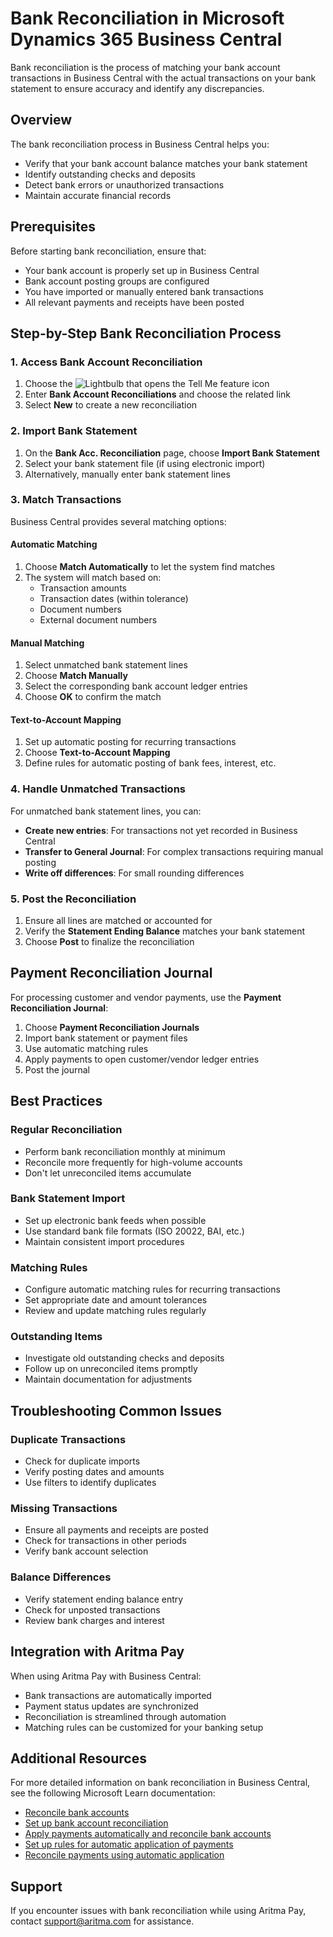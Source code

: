 # Bank Reconciliation in Microsoft Dynamics 365 Business Central

Bank reconciliation is the process of matching your bank account transactions in Business Central with the actual transactions on your bank statement to ensure accuracy and identify any discrepancies.

## Overview
The bank reconciliation process in Business Central helps you:
- Verify that your bank account balance matches your bank statement
- Identify outstanding checks and deposits
- Detect bank errors or unauthorized transactions
- Maintain accurate financial records

## Prerequisites
Before starting bank reconciliation, ensure that:
- Your bank account is properly set up in Business Central
- Bank account posting groups are configured
- You have imported or manually entered bank transactions
- All relevant payments and receipts have been posted

## Step-by-Step Bank Reconciliation Process

### 1. Access Bank Account Reconciliation
1. Choose the ![Lightbulb that opens the Tell Me feature](https://docs.microsoft.com/dynamics365/business-central/media/ui-search/search_small.png) icon
2. Enter **Bank Account Reconciliations** and choose the related link
3. Select **New** to create a new reconciliation

### 2. Import Bank Statement
1. On the **Bank Acc. Reconciliation** page, choose **Import Bank Statement**
2. Select your bank statement file (if using electronic import)
3. Alternatively, manually enter bank statement lines

### 3. Match Transactions
Business Central provides several matching options:

#### Automatic Matching
1. Choose **Match Automatically** to let the system find matches
2. The system will match based on:
   - Transaction amounts
   - Transaction dates (within tolerance)
   - Document numbers
   - External document numbers

#### Manual Matching
1. Select unmatched bank statement lines
2. Choose **Match Manually**
3. Select the corresponding bank account ledger entries
4. Choose **OK** to confirm the match

#### Text-to-Account Mapping
1. Set up automatic posting for recurring transactions
2. Choose **Text-to-Account Mapping**
3. Define rules for automatic posting of bank fees, interest, etc.

### 4. Handle Unmatched Transactions
For unmatched bank statement lines, you can:
- **Create new entries**: For transactions not yet recorded in Business Central
- **Transfer to General Journal**: For complex transactions requiring manual posting
- **Write off differences**: For small rounding differences

### 5. Post the Reconciliation
1. Ensure all lines are matched or accounted for
2. Verify the **Statement Ending Balance** matches your bank statement
3. Choose **Post** to finalize the reconciliation

## Payment Reconciliation Journal
For processing customer and vendor payments, use the **Payment Reconciliation Journal**:

1. Choose **Payment Reconciliation Journals**
2. Import bank statement or payment files
3. Use automatic matching rules
4. Apply payments to open customer/vendor ledger entries
5. Post the journal

## Best Practices

### Regular Reconciliation
- Perform bank reconciliation monthly at minimum
- Reconcile more frequently for high-volume accounts
- Don't let unreconciled items accumulate

### Bank Statement Import
- Set up electronic bank feeds when possible
- Use standard bank file formats (ISO 20022, BAI, etc.)
- Maintain consistent import procedures

### Matching Rules
- Configure automatic matching rules for recurring transactions
- Set appropriate date and amount tolerances
- Review and update matching rules regularly

### Outstanding Items
- Investigate old outstanding checks and deposits
- Follow up on unreconciled items promptly
- Maintain documentation for adjustments

## Troubleshooting Common Issues

### Duplicate Transactions
- Check for duplicate imports
- Verify posting dates and amounts
- Use filters to identify duplicates

### Missing Transactions
- Ensure all payments and receipts are posted
- Check for transactions in other periods
- Verify bank account selection

### Balance Differences
- Verify statement ending balance entry
- Check for unposted transactions
- Review bank charges and interest

## Integration with Aritma Pay
When using Aritma Pay with Business Central:
- Bank transactions are automatically imported
- Payment status updates are synchronized
- Reconciliation is streamlined through automation
- Matching rules can be customized for your banking setup

## Additional Resources

For more detailed information on bank reconciliation in Business Central, see the following Microsoft Learn documentation:

- [Reconcile bank accounts](https://learn.microsoft.com/en-us/dynamics365/business-central/bank-how-reconcile-bank-accounts-separately)
- [Set up bank account reconciliation](https://learn.microsoft.com/en-us/dynamics365/business-central/bank-how-setup-bank-accounts)
- [Apply payments automatically and reconcile bank accounts](https://learn.microsoft.com/en-us/dynamics365/business-central/receivables-apply-payments-auto-reconcile-bank-accounts)
- [Set up rules for automatic application of payments](https://learn.microsoft.com/en-us/dynamics365/business-central/receivables-how-set-up-payment-application-rules)
- [Reconcile payments using automatic application](https://learn.microsoft.com/en-us/dynamics365/business-central/receivables-how-reconcile-customer-payments-list-unpaid-sales-documents)

## Support
If you encounter issues with bank reconciliation while using Aritma Pay, contact support@aritma.com for assistance.